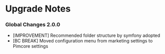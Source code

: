 # Upgrade Notes

### Global Changes 2.0.0
- [IMPROVEMENT] Recommended folder structure by symfony adopted
- [BC BREAK] Moved configuration menu from marketing settings to Pimcore settings
